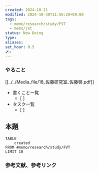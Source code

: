 ```yaml
---
created: 2024-10-21
modified: 2024-10-30T11:56:20+09:00
tags:
  - memo/research/study/FVT
  - memo/jet
status: Now Doing
type: 
aliases: 
set_hour: 0.5
〆: 
---
```

### やること
[[../../Media_file/18_佐藤研究室_佐藤啓.pdf]]
- 書くこと一覧
	- [ ] 
- タスク一覧
	- [ ] 
## 本題
```dataview
TABLE
	created
FROM #memo/research/study/FVT
LIMIT 10
```
### 参考文献、参考リンク
